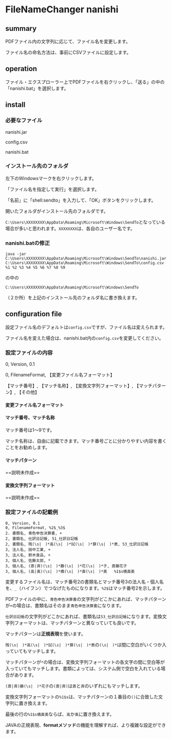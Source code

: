 # FileNameChanger nanishi

## summary

PDFファイル内の文字列に応じて、ファイル名を変更します。

ファイル名の命名方法は、事前にCSVファイルに設定します。

## operation

ファイル・エクスプローラー上でPDFファイルを右クリックし、「送る」の中の「nanishi.bat」を選択します。

## install

### 必要なファイル

nanishi.jar

config.csv

nanishi.bat

### インストール先のフォルダ

左下のWindowsマークを右クリックします。

「ファイル名を指定して実行」を選択します。

「名前」に「shell:sendto」を入力して、「OK」ボタンをクリックします。

開いたフォルダがインストール先のフォルダです。

`C:\Users\XXXXXXXX\AppData\Roaming\Microsoft\Windows\SendTo`となっている場合が多いと思われます。`XXXXXXXX`は、各自のユーザー名です。

### nanishi.batの修正

```
java -jar  C:\Users\XXXXXXXX\AppData\Roaming\Microsoft\Windows\SendTo\nanishi.jar  C:\Users\XXXXXXXX\AppData\Roaming\Microsoft\Windows\SendTo\config.csv %1 %2 %3 %4 %5 %6 %7 %8 %9
```

の中の

`C:\Users\XXXXXXXX\AppData\Roaming\Microsoft\Windows\SendTo`

（２か所）を上記のインストール先のフォルダ名に書き換えます。

## configuration file

設定ファイル名のデフォルトは`config.csv`ですが、ファイル名は変えられます。

ファイル名を変えた場合は、nanishi.bat内の`config.csv`を変更してください。

### 設定ファイルの内容

0, Version, 0.1

0, FilenameFormat, 【変更ファイル名フォーマット】

【マッチ番号】, 【マッチ名称】, 【変換文字列フォーマット】, 【マッチパターン】, 【その他】

#### 変更ファイル名フォーマット

#### マッチ番号、マッチ名称

マッチ番号は1～9です。

マッチ名称は、自由に記載できます。マッチ番号ごとに分かりやすい内容を書くことをお勧めします。

#### マッチパターン

==説明未作成==

#### 変換文字列フォーマット

==説明未作成==

### 設定ファイルの記載例

```
0, Version, 0.1
0, FilenameFormat, %2$_%3$
2. 書類名, 青色申告決算書, +
2, 書類名, 仕訳日記帳, 51_仕訳日記帳
2, 書類名, 残(\s|　)*高(\s|　)*試(\s|　)*算(\s|　)*表, 53_仕訳日記帳
3, 法人名, 田中工業, +
3, 法人名, 鈴木食品, +
3, 個人名, 佐藤太郎, *
3, 個人名, (斎|斉)(\s|　)*藤(\s|　)*花(\s|　)*子, 斎藤花子
3, 個人名, (高|髙)(\s|　)*橋(\s|　)*直(\s|　)*美	%1$s橋直美
```

変更するファイル名は、マッチ番号2の書類名とマッチ番号3の法人名・個人名を、`_`（ハイフン）でつなげたものになります。`%2$`はマッチ番号2を示します。

PDFファイルの中に、`青色申告決算書`の文字列がどこかにあれば、マッチパターンが`+`の場合は、書類名はそのまま`青色申告決算書`になります。

`仕訳日記帳`の文字列がどこかにあれば、書類名は`53_仕訳日記帳`になります。変換文字列フォーマットは、マッチパターンと異なっていても良いです。

マッチパターンは**正規表現**を使います。

`残(\s|　)*高(\s|　)*試(\s|　)*算(\s|　)*表`の`(\s|　)*`は間に空白がいくつか入っていてもマッチします。

マッチパターンが`*`の場合は、変換文字列フォーマットの各文字の間に空白等が入っていてもマッチします。書類によっては、システム側で空白を入れている場合があります。

`(斎|斉)藤(\s|　)*花子`の`(斎|斉)`は`斎`と`斉`のいずれにもマッチします。

変換文字列フォーマットの`%1$s`は、マッチパターンの１番目の`()`に合致した文字列に置き換えます。

最後の行の`%1$s橋直美`ならば、`高`か`髙`に置き換えます。

JAVAの正規表現、**formatメソッド**の機能を理解すれば、より複雑な設定ができます。

